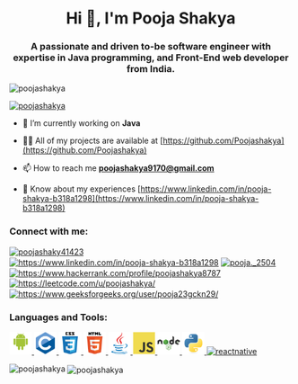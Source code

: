 <h1 align="center">Hi 👋, I'm Pooja Shakya</h1>
<h3 align="center">A passionate and driven to-be software engineer with expertise in Java programming, and Front-End web developer from India.</h3>

<p align="left"> <img src="https://komarev.com/ghpvc/?username=poojashakya&label=Profile%20views&color=0e75b6&style=flat" alt="poojashakya" /> </p>

<p align="left"> <a href="https://github.com/ryo-ma/github-profile-trophy"><img src="https://github-profile-trophy.vercel.app/?username=poojashakya" alt="poojashakya" /></a> </p>

- 🔭 I’m currently working on **Java**

- 👨‍💻 All of my projects are available at [https://github.com/Poojashakya](https://github.com/Poojashakya)

- 📫 How to reach me **poojashakya9170@gmail.com**

- 📄 Know about my experiences [https://www.linkedin.com/in/pooja-shakya-b318a1298](https://www.linkedin.com/in/pooja-shakya-b318a1298)

<h3 align="left">Connect with me:</h3>
<p align="left">
<a href="https://twitter.com/poojashaky41423" target="blank"><img align="center" src="https://raw.githubusercontent.com/rahuldkjain/github-profile-readme-generator/master/src/images/icons/Social/twitter.svg" alt="poojashaky41423" height="30" width="40" /></a>
<a href="https://linkedin.com/in/https://www.linkedin.com/in/pooja-shakya-b318a1298" target="blank"><img align="center" src="https://raw.githubusercontent.com/rahuldkjain/github-profile-readme-generator/master/src/images/icons/Social/linked-in-alt.svg" alt="https://www.linkedin.com/in/pooja-shakya-b318a1298" height="30" width="40" /></a>
<a href="https://instagram.com/pooja._2504" target="blank"><img align="center" src="https://raw.githubusercontent.com/rahuldkjain/github-profile-readme-generator/master/src/images/icons/Social/instagram.svg" alt="pooja._2504" height="30" width="40" /></a>
<a href="https://www.hackerrank.com/https://www.hackerrank.com/profile/poojashakya8787" target="blank"><img align="center" src="https://raw.githubusercontent.com/rahuldkjain/github-profile-readme-generator/master/src/images/icons/Social/hackerrank.svg" alt="https://www.hackerrank.com/profile/poojashakya8787" height="30" width="40" /></a>
<a href="https://www.leetcode.com/https://leetcode.com/u/poojashakya/" target="blank"><img align="center" src="https://raw.githubusercontent.com/rahuldkjain/github-profile-readme-generator/master/src/images/icons/Social/leet-code.svg" alt="https://leetcode.com/u/poojashakya/" height="30" width="40" /></a>
<a href="https://auth.geeksforgeeks.org/user/https://www.geeksforgeeks.org/user/pooja23gckn29/" target="blank"><img align="center" src="https://raw.githubusercontent.com/rahuldkjain/github-profile-readme-generator/master/src/images/icons/Social/geeks-for-geeks.svg" alt="https://www.geeksforgeeks.org/user/pooja23gckn29/" height="30" width="40" /></a>
</p>

<h3 align="left">Languages and Tools:</h3>
<p align="left"> <a href="https://developer.android.com" target="_blank" rel="noreferrer"> <img src="https://raw.githubusercontent.com/devicons/devicon/master/icons/android/android-original-wordmark.svg" alt="android" width="40" height="40"/> </a> <a href="https://www.cprogramming.com/" target="_blank" rel="noreferrer"> <img src="https://raw.githubusercontent.com/devicons/devicon/master/icons/c/c-original.svg" alt="c" width="40" height="40"/> </a> <a href="https://www.w3schools.com/css/" target="_blank" rel="noreferrer"> <img src="https://raw.githubusercontent.com/devicons/devicon/master/icons/css3/css3-original-wordmark.svg" alt="css3" width="40" height="40"/> </a> <a href="https://www.w3.org/html/" target="_blank" rel="noreferrer"> <img src="https://raw.githubusercontent.com/devicons/devicon/master/icons/html5/html5-original-wordmark.svg" alt="html5" width="40" height="40"/> </a> <a href="https://www.java.com" target="_blank" rel="noreferrer"> <img src="https://raw.githubusercontent.com/devicons/devicon/master/icons/java/java-original.svg" alt="java" width="40" height="40"/> </a> <a href="https://developer.mozilla.org/en-US/docs/Web/JavaScript" target="_blank" rel="noreferrer"> <img src="https://raw.githubusercontent.com/devicons/devicon/master/icons/javascript/javascript-original.svg" alt="javascript" width="40" height="40"/> </a> <a href="https://nodejs.org" target="_blank" rel="noreferrer"> <img src="https://raw.githubusercontent.com/devicons/devicon/master/icons/nodejs/nodejs-original-wordmark.svg" alt="nodejs" width="40" height="40"/> </a> <a href="https://www.python.org" target="_blank" rel="noreferrer"> <img src="https://raw.githubusercontent.com/devicons/devicon/master/icons/python/python-original.svg" alt="python" width="40" height="40"/> </a> <a href="https://reactnative.dev/" target="_blank" rel="noreferrer"> <img src="https://reactnative.dev/img/header_logo.svg" alt="reactnative" width="40" height="40"/> </a> </p>

<p><img align="left" src="https://github-readme-stats.vercel.app/api/top-langs?username=poojashakya&show_icons=true&locale=en&layout=compact" alt="poojashakya" /></p>

<p>&nbsp;<img align="center" src="https://github-readme-stats.vercel.app/api?username=poojashakya&show_icons=true&locale=en" alt="poojashakya" /></p>
